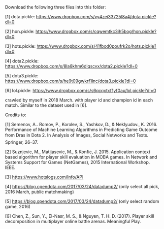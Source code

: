 Download the following three files into this folder:

[1] dota.pickle: https://www.dropbox.com/s/vy4zei33725l8a4/dota.pickle?dl=0

[2] hon.pickle: https://www.dropbox.com/s/cqwemtkc3ih5bog/hon.pickle?dl=0

[3] hots.pickle: https://www.dropbox.com/s/41fbod0poufrk2o/hots.pickle?dl=0

[4] dota2.pickle: https://www.dropbox.com/s/8la6khm6dlqscvx/dota2.pickle?dl=0

[5] dota3.pickle: https://www.dropbox.com/s/he9t09gwkrf1lnc/dota3.pickle?dl=0

[6] lol.pickle: https://www.dropbox.com/s/s6qcqxtxf1yf0au/lol.pickle?dl=0

crawled by myself in 2018 March. with player id and champion id in each match. Similar to the dataset used in [6].


Credits to:

[1] Semenov, A.. Romov, P., Korolev, S., Yashkov, D., & Neklyudov., K. 2016. Performance of Machine Learning Algorithms in Predicting Game Outcome from Dras in Dota 2. In Analysis of Images, Social Networks and Texts. Springer, 26–37.

[2] Suznjevic, M., Matijasevic, M., & Konfic, J. 2015. Application context based algorithm for player skill evaluation in MOBA games. In Network and Systems Support for Games (NetGames), 2015 International Workshop. IEEE.

[3] https://www.hotslogs.com/Info/API

[4] https://blog.opendota.com/2017/03/24/datadump2/ (only select all pick, 2016 March, public matchmaking)

[5] https://blog.opendota.com/2017/03/24/datadump2/ (only select random game, 2016)

[6] Chen, Z., Sun, Y., El-Nasr, M. S., & Nguyen, T. H. D. (2017). Player skill decomposition in multiplayer online battle arenas. Meaningful Play.
